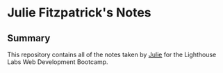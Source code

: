 # Julie Fitzpatrick's Notes

## Summary
This repository contains all of the notes taken by [Julie](https://github.com/julezfitz) for the Lighthouse Labs Web Development Bootcamp.
